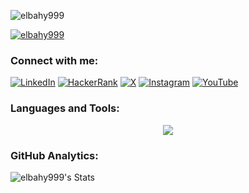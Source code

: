 <!--
**elbahy999/elbahy999** is a ✨ _special_ ✨ repository because its `README.md` (this file) appears on your GitHub profile.

Here are some ideas to get you started:

- 🔭 I’m currently working on ...
- 🌱 I’m currently learning ...
- 👯 I’m looking to collaborate on ...
- 🤔 I’m looking for help with ...
- 💬 Ask me about ...
- 📫 How to reach me: ...
- 😄 Pronouns: ...
- ⚡ Fun fact: ...
-->

<p align="left"> <img src="https://komarev.com/ghpvc/?username=elbahy999&label=Profile%20views&color=0e75b6&style=flat" alt="elbahy999" /> </p>

<p align="left"> <a href="https://github.com/ryo-ma/github-profile-trophy"><img src="https://github-profile-trophy.vercel.app/?username=elbahy999" alt="elbahy999" /></a> </p>


<h3 align="left">Connect with me:</h3>
<p align="left">
<a href="https://www.linkedin.com/in/elbahy999" target="_blank"><img src="https://skillicons.dev/icons?i=linkedin" alt="LinkedIn"></a>
<a href="https://www.hackerrank.com/profile/elbahy" target="_blank"><img src="https://skillicons.dev/icons?i=hackerrank" alt="HackerRank"></a>
<a href="https://x.com/elbahy999" target="_blank"><img src="https://skillicons.dev/icons?i=x" alt="X"></a>
<a href="https://www.instagram.com/elbahyu/" target="_blank"><img src="https://skillicons.dev/icons?i=instagram" alt="Instagram"></a>
<a href="https://www.youtube.com/@elbahy999" target="_blank"><img src="https://skillicons.dev/icons?i=youtube" alt="YouTube"></a>
<a href=(https://skillicons.dev/icons?i=linkedin)](https://www.linkedin.com/in/elbahy999) alt="linkedin"></a>
</p>

<h3 align="left">Languages and Tools:</h3>


<p align="center">
  <a href="https://go-skill-icons.vercel.app/">
    <img
      src="https://go-skill-icons.vercel.app/api/icons?i=py,powershell,docker,mysql,pytorch,cpp,seaborn,pandas,sqlserver,airflow,git"
    />
  </a>
</p>

<h3 align="left">GitHub Analytics:</h3>

![elbahy999's Stats](https://github-readme-stats.vercel.app/api?username=elbahy999&theme=darcula&show_icons=true&hide_border=true&count_private=true)

